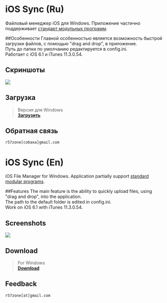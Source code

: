# iOS Sync (Ru)
Файловый менеджер iOS для Windows. Приложение частично поддерживает [стандарт модульных программ](https://github.com/r57zone/Standard-modular-program).

##Особенности
Главной особенностью является возможность быстрой загрузки файлов, с помощью "drag and drop", в приложение.<br>
Путь до папки по умолчанию редактируется в config.ini.<br>
Работает с iOS 6.1 и iTunes 11.3.0.54.<br>

## Скриншоты
![](https://cloud.githubusercontent.com/assets/9499881/18104172/dc25205e-6f0a-11e6-8c57-f26516f9a1a7.png)

## Загрузка
>Версия для Windows<br>
**[Загрузить](https://github.com/r57zone/iOS-Sync/releases)**<br>

## Обратная связь
`r57zone[собака]gmail.com`

# iOS Sync (En)
iOS File Manager for Windows. Application partially support [standard modular programs](https://github.com/r57zone/Standard-modular-program).

##Features
The main feature is the ability to quickly upload files, using "drag and drop", into the application.<br>
The path to the default folder is edited in config.ini.<br>
Work on iOS 6.1 with iTunes 11.3.0.54. 

## Screenshots
![](https://cloud.githubusercontent.com/assets/9499881/5959586/e85696a4-a7e8-11e4-9005-e8fab3b3f23c.png)

## Download
>For Windows<br>
**[Download](https://github.com/r57zone/iOS-Sync/releases)**<br>

## Feedback
`r57zone[at]gmail.com`